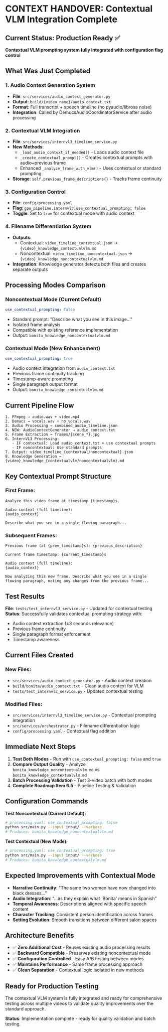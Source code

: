 # CONTEXT HANDOVER: Contextual VLM Integration Complete

## Current Status: Production Ready ✅

**Contextual VLM prompting system fully integrated with configuration flag control**

## What Was Just Completed

### 1. Audio Context Generation System
- **File**: `src/services/audio_context_generator.py`
- **Output**: `build/{video_name}/audio_context.txt`
- **Format**: Full transcript + speech timeline (no pyaudio/librosa noise)
- **Integration**: Called by DemucsAudioCoordinatorService after audio processing

### 2. Contextual VLM Integration
- **File**: `src/services/internvl3_timeline_service.py`
- **New Methods**:
  - `_load_audio_context_if_needed()` - Loads audio context file
  - `_create_contextual_prompt()` - Creates contextual prompts with audio+previous frame
  - Enhanced `_analyze_frame_with_vlm()` - Uses contextual or standard prompting
- **Storage**: `self.previous_frame_descriptions{}` - Tracks frame continuity

### 3. Configuration Control
- **File**: `config/processing.yaml`
- **Flag**: `gpu_pipeline.internvl3.use_contextual_prompting: false`
- **Toggle**: Set to `true` for contextual mode with audio context

### 4. Filename Differentiation System
- **Outputs**:
  - Contextual: `video_timeline_contextual.json` → `{video}_knowledge_contextualvlm.md`
  - Noncontextual: `video_timeline_noncontextual.json` → `{video}_knowledge_noncontextualvlm.md`
- **Integration**: Knowledge generator detects both files and creates separate outputs

## Processing Modes Comparison

### Noncontextual Mode (Current Default)
```yaml
use_contextual_prompting: false
```
- Standard prompt: "Describe what you see in this image..."
- Isolated frame analysis
- Compatible with existing reference implementation
- Output: `bonita_knowledge_noncontextualvlm.md`

### Contextual Mode (New Enhancement)
```yaml
use_contextual_prompting: true  
```
- Audio context integration from `audio_context.txt`
- Previous frame continuity tracking
- Timestamp-aware prompting
- Single paragraph output format
- Output: `bonita_knowledge_contextualvlm.md`

## Current Pipeline Flow

```
1. FFmpeg → audio.wav + video.mp4
2. Demucs → vocals.wav + no_vocals.wav  
3. Audio Processing → combined_audio_timeline.json
4. NEW: AudioContextGenerator → audio_context.txt
5. Frame Extraction → frames/{scene_*}.jpg
6. InternVL3 Processing:
   - IF contextual: Load audio_context.txt + use contextual prompts
   - IF noncontextual: Use standard prompts
7. Output: video_timeline_{contextual/noncontextual}.json
8. Knowledge Generation → {video}_knowledge_{contextualvlm/noncontextualvlm}.md
```

## Key Contextual Prompt Structure

### First Frame:
```
Analyze this video frame at timestamp {timestamp}s.

Audio context (full timeline):
{audio_context}

Describe what you see in a single flowing paragraph...
```

### Subsequent Frames:
```
Previous frame (at {prev_timestamp}s): {previous_description}

Current frame timestamp: {current_timestamp}s

Audio context (full timeline):
{audio_context}

Now analyzing this new frame. Describe what you see in a single flowing paragraph, noting any changes from the previous frame...
```

## Test Results

**File**: `tests/test_internvl3_service.py` - Updated for contextual testing
**Status**: Successfully validates contextual prompting strategy with:
- Audio context extraction (±3 seconds relevance)
- Previous frame continuity 
- Single paragraph format enforcement
- Timestamp awareness

## Current Files Created

### New Files:
- `src/services/audio_context_generator.py` - Audio context creation
- `build/bonita/audio_context.txt` - Clean audio context for VLM
- `tests/test_internvl3_service.py` - Updated contextual testing

### Modified Files:
- `src/services/internvl3_timeline_service.py` - Contextual prompting integration
- `src/services/orchestrator.py` - Filename differentiation logic  
- `config/processing.yaml` - Contextual flag addition

## Immediate Next Steps

1. **Test Both Modes** - Run with `use_contextual_prompting: false` and `true`
2. **Compare Output Quality** - Analyze `bonita_knowledge_noncontextualvlm.md` vs `bonita_knowledge_contextualvlm.md`
3. **Batch Processing Validation** - Test 3-video batch with both modes
4. **Complete Roadmap Item 6.5** - Pipeline Testing & Validation

## Configuration Commands

**Test Noncontextual (Current Default):**
```bash
# processing.yaml: use_contextual_prompting: false
python src/main.py --input input/ --verbose
# Produces: bonita_knowledge_noncontextualvlm.md
```

**Test Contextual (New Mode):**
```bash  
# processing.yaml: use_contextual_prompting: true
python src/main.py --input input/ --verbose
# Produces: bonita_knowledge_contextualvlm.md
```

## Expected Improvements with Contextual Mode

- **Narrative Continuity**: "The same two women have now changed into black dresses..."
- **Audio Integration**: "...as they explain what 'Bonita' means in Spanish"
- **Temporal Awareness**: Descriptions aligned with specific speech content
- **Character Tracking**: Consistent person identification across frames
- **Setting Evolution**: Smooth transitions between different salon spaces

## Architecture Benefits

- ✅ **Zero Additional Cost** - Reuses existing audio processing results
- ✅ **Backward Compatible** - Preserves existing noncontextual mode
- ✅ **Configuration Controlled** - Easy A/B testing between modes
- ✅ **Maintains Performance** - Same frame processing approach
- ✅ **Clean Separation** - Contextual logic isolated in new methods

## Ready for Production Testing

The contextual VLM system is fully integrated and ready for comprehensive testing across multiple videos to validate quality improvements over the standard approach.

**Status**: Implementation complete - ready for quality validation and batch testing.